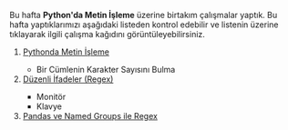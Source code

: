 <p>Bu hafta <b>Python'da Metin İşleme</b> üzerine birtakım çalışmalar yaptık. Bu hafta yaptıklarımızı aşağıdaki listeden kontrol edebilir ve listenin üzerine tıklayarak ilgili çalışma kağıdını görüntüleyebilirsiniz.</p>



<ol type="1">
<li><a href="https://github.com/melikeoguz/Metin-Madenciligi-Calisma-Kagitlari/blob/master/pages/Python'da%20Metin%20İşleme.ipynb">Pythonda Metin İşleme</a></li> 
                <ul>
                <li>Bir Cümlenin Karakter Sayısını Bulma</li>
                </ul>
<li><a href="">Düzenli İfadeler (Regex)</a></li> 
                <ul type="square">
                <li>Monitör</li>
                <li>Klavye</li>
                </ul>
<li><a href="">Pandas ve Named Groups ile Regex</a></li>   
<ol>
